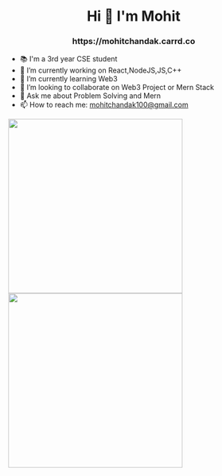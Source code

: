 <h1 align="center">Hi 👋 I'm Mohit</h1>

<h3 align="center">https://mohitchandak.carrd.co</h3>


- 📚 I'm a 3rd year CSE student
- 🔭 I’m currently working on React,NodeJS,JS,C++
- 🌱 I’m currently learning Web3
- 👯 I’m looking to collaborate on Web3 Project or Mern Stack
- 💬 Ask me about Problem Solving and Mern
- 📫 How to reach me: mohitchandak100@gmail.com

<p float="left">
    <img width="350" src="https://github-readme-streak-stats.herokuapp.com?user=mohitchandak&theme=tokyonight&hide_border=true&date_format=M%20j%5B%2C%20Y%5D">
    <img width="350" src="https://github-readme-stats.vercel.app/api?username=mohitchandak&count_private=false&show_icons=true&theme=tokyonight" >
</p>
